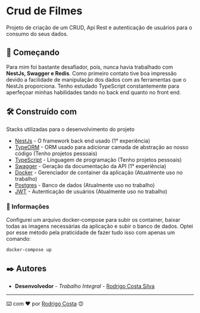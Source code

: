 # Crud de Filmes

Projeto de criação de um CRUD, Api Rest e autenticação de usuários para o consumo do seus dados.

## 🚀 Começando

Para mim foi bastante desafiador, pois, nunca havia trabalhado com **NestJs, Swagger e Redis**. Como primeiro contato tive boa impressão devido a facilidade de manipulação dos dados com as ferramentas que o NestJs proporciona. Tenho estudado TypeScript constantemente para aperfeçoar minhas habilidades tando no back end quanto no front end.


## 🛠️ Construído com

Stacks utilizadas para o desenvolvimento do projeto

* [NestJs](https://nestjs.com/) - O framework back end usado (1° experiência)
* [TypeORM](https://typeorm.io/) - ORM usado para adicionar camada de abstração ao nosso código (Tenho projetos pessoais)
* [TypeScript](https://www.typescriptlang.org/) - Linguagem de programação (Tenho projetos pessoais)
* [Swagger](https://swagger.io/) - Geração da documentação da API (1° experiência)
* [Docker](https://www.docker.com/) - Gerenciador de container da aplicação (Atualmente uso no trabalho)
* [Postgres](https://www.postgresql.org/) - Banco de dados (Atualmente uso no trabalho)
* [JWT](https://jwt.io/) - Autenticação de usuários (Atualmente uso no trabalho)


### 🔧 Informações

Configurei um arquivo docker-compose para subir os container, baixar todas as imagens necessárias da aplicação e subir o banco de dados. Optei por esse método pela praticidade de fazer tudo isso com apenas um comando:

```
docker-compose up
```

## ✒️ Autores

* **Desenvolvedor** - *Trabalho Integral* - [Rodrigo Costa Silva](https://github.com/costarodrigo22)

---
⌨️ com ❤️ por [Rodrigo Costa](https://github.com/costarodrigo22) 😊